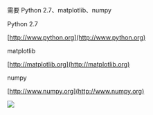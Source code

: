 需要 Python 2.7、matplotlib、numpy

Python 2.7

[http://www.python.org](http://www.python.org)
    
matplotlib

[http://matplotlib.org](http://matplotlib.org)

numpy

[http://www.numpy.org](http://www.numpy.org)

![](http://i.imgur.com/LpT6poS.png)